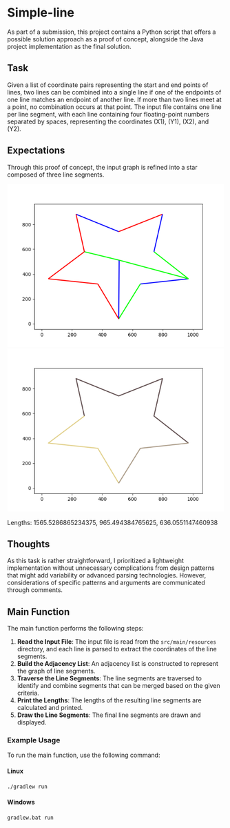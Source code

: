 # Simple-line

As part of a submission, this project contains a Python script that offers a possible solution approach as a proof of concept, alongside the Java project implementation as the final solution.

## Task

Given a list of coordinate pairs representing the start and end points of lines, two lines can be combined into a single line if one of the endpoints of one line matches an endpoint of another line. If more than two lines meet at a point, no combination occurs at that point. The input file contains one line per line segment, with each line containing four floating-point numbers separated by spaces, representing the coordinates \(X1\), \(Y1\), \(X2\), and \(Y2\).

## Expectations

Through this proof of concept, the input graph is refined into a star composed of three line segments.

![Initial Plot](/initial_plot.png)
![Reworked Plot](/reworked_plot.png)

Lengths: 1565.5286865234375, 965.494384765625, 636.0551147460938

## Thoughts

As this task is rather straightforward, I prioritized a lightweight implementation without unnecessary complications from design patterns that might add variability or advanced parsing technologies. However, considerations of specific patterns and arguments are communicated through comments.

## Main Function

The main function performs the following steps:

1. **Read the Input File**: The input file is read from the `src/main/resources` directory, and each line is parsed to extract the coordinates of the line segments.
2. **Build the Adjacency List**: An adjacency list is constructed to represent the graph of line segments.
3. **Traverse the Line Segments**: The line segments are traversed to identify and combine segments that can be merged based on the given criteria.
4. **Print the Lengths**: The lengths of the resulting line segments are calculated and printed.
5. **Draw the Line Segments**: The final line segments are drawn and displayed.

### Example Usage

To run the main function, use the following command:

#### Linux
```sh
./gradlew run
```

#### Windows
```sh
gradlew.bat run
```